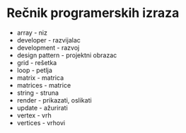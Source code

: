 # Rečnik programerskih izraza

* array - niz
* developer - razvijalac
* development - razvoj
* design pattern - projektni obrazac
* grid - rešetka
* loop - petlja
* matrix - matrica
* matrices - matrice
* string - struna
* render - prikazati, oslikati
* update - ažurirati
* vertex - vrh
* vertices - vrhovi
